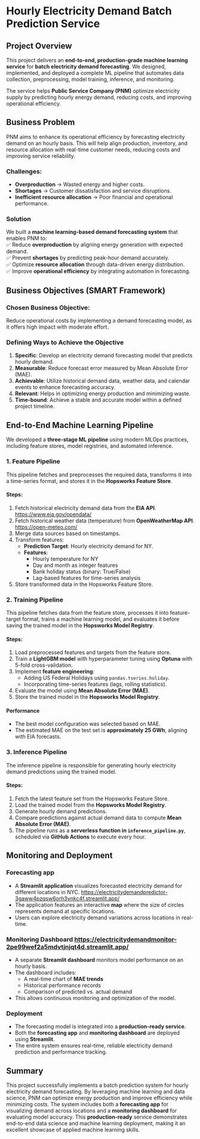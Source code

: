 # Hourly Electricity Demand Batch Prediction Service

## Project Overview  
This project delivers an **end-to-end, production-grade machine learning service** for **batch electricity demand forecasting**. We designed, implemented, and deployed a complete ML pipeline that automates data collection, preprocessing, model training, inference, and monitoring.  

The service helps **Public Service Company (PNM)** optimize electricity supply by predicting hourly energy demand, reducing costs, and improving operational efficiency.

## Business Problem

PNM aims to enhance its operational efficiency by forecasting electricity demand on an hourly basis. This will help align production, inventory, and resource allocation with real-time customer needs, reducing costs and improving service reliability.

### **Challenges:**  
- **Overproduction** → Wasted energy and higher costs.  
- **Shortages** → Customer dissatisfaction and service disruptions.  
- **Inefficient resource allocation** → Poor financial and operational performance.  

### **Solution**  
We built a **machine learning-based demand forecasting system** that enables PNM to:  
✅ Reduce **overproduction** by aligning energy generation with expected demand.  
✅ Prevent **shortages** by predicting peak-hour demand accurately.  
✅ Optimize **resource allocation** through data-driven energy distribution.  
✅ Improve **operational efficiency** by integrating automation in forecasting.  

## Business Objectives (SMART Framework)

### **Chosen Business Objective**:

Reduce operational costs by implementing a demand forecasting model, as it offers high impact with moderate effort.

### **Defining Ways to Achieve the Objective**

1. **Specific**: Develop an electricity demand forecasting model that predicts hourly demand.
2. **Measurable**: Reduce forecast error measured by Mean Absolute Error (MAE).
3. **Achievable**: Utilize historical demand data, weather data, and calendar events to enhance forecasting accuracy.
4. **Relevant**: Helps in optimizing energy production and minimizing waste.
5. **Time-bound**: Achieve a stable and accurate model within a defined project timeline.

## **End-to-End Machine Learning Pipeline**  
We developed a **three-stage ML pipeline** using modern MLOps practices, including feature stores, model registries, and automated inference.

### **1. Feature Pipeline**

This pipeline fetches and preprocesses the required data, transforms it into a time-series format, and stores it in the **Hopsworks Feature Store**.

#### **Steps:**

1. Fetch historical electricity demand data from the **EIA API**.  https://www.eia.gov/opendata/
2. Fetch historical weather data (temperature) from **OpenWeatherMap API**. https://open-meteo.com/
3. Merge data sources based on timestamps.
4. Transform features:
   - **Prediction Target**: Hourly electricity demand for NY.
   - **Features**:
     - Hourly temperature for NY
     - Day and month as integer features
     - Bank holiday status (binary: True/False)
     - Lag-based features for time-series analysis
5. Store transformed data in the Hopsworks Feature Store.

### **2. Training Pipeline**

This pipeline fetches data from the feature store, processes it into feature-target format, trains a machine learning model, and evaluates it before saving the trained model in the **Hopsworks Model Registry**.

#### **Steps:**

1. Load preprocessed features and targets from the feature store.
2. Train a **LightGBM model** with hyperparameter tuning using **Optuna** with 5-fold cross-validation.
3. Implement **feature engineering**:
   - Adding US Federal Holidays using `pandas.tseries.holiday`.
   - Incorporating time-series features (lags, rolling statistics).
4. Evaluate the model using **Mean Absolute Error (MAE)**.
5. Store the trained model in the **Hopsworks Model Registry**.

#### **Performance**

- The best model configuration was selected based on MAE.
- The estimated MAE on the test set is **approximately 25 GWh**, aligning with EIA forecasts.

### **3. Inference Pipeline**

The inference pipeline is responsible for generating hourly electricity demand predictions using the trained model.

#### **Steps:**

1. Fetch the latest feature set from the Hopsworks Feature Store.
2. Load the trained model from the **Hopsworks Model Registry**.
3. Generate hourly demand predictions.
4. Compare predictions against actual demand data to compute **Mean Absolute Error (MAE)**.
5. The pipeline runs as a **serverless function in `inference_pipeline.py`**, scheduled via **GitHub Actions** to execute every hour.

## Monitoring and Deployment

### **Forecasting app**

- A **Streamlit application** visualizes forecasted electricity demand for different locations in NYC. https://electricitydemandpredictor-3gaww4pzqsw6orh3vnkc4f.streamlit.app/
- The application features an interactive **map** where the size of circles represents demand at specific locations.
- Users can explore electricity demand variations across locations in real-time.

### **Monitoring Dashboard**   https://electricitydemandmonitor-2pe99wef2a5mdvtjnjqt4d.streamlit.app/

- A separate **Streamlit dashboard** monitors model performance on an hourly basis.
- The dashboard includes:
  - A real-time chart of **MAE trends**
  - Historical performance records
  - Comparison of predicted vs. actual demand
- This allows continuous monitoring and optimization of the model.

### **Deployment**

- The forecasting model is integrated into a **production-ready service**.
- Both the **forecasting app** and **monitoring dashboard** are deployed using **Streamlit**.
- The entire system ensures real-time, reliable electricity demand prediction and performance tracking.

## Summary

This project successfully implements a batch prediction system for hourly electricity demand forecasting. By leveraging machine learning and data science, PNM can optimize energy production and improve efficiency while minimizing costs. The system includes both a **forecasting app** for visualizing demand across locations and a **monitoring dashboard** for evaluating model accuracy. This **production-ready** service demonstrates end-to-end data science and machine learning deployment, making it an excellent showcase of applied machine learning skills.



  
